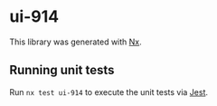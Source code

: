 # ui-914

This library was generated with [Nx](https://nx.dev).

## Running unit tests

Run `nx test ui-914` to execute the unit tests via [Jest](https://jestjs.io).
